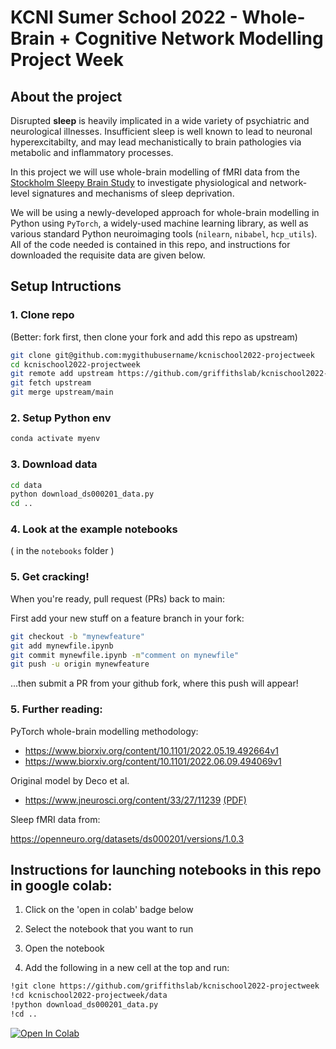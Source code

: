 # KCNI Sumer School 2022 - Whole-Brain + Cognitive Network Modelling Project Week

## About the project

Disrupted **sleep** is heavily implicated in a wide variety of psychiatric and neurological illnesses. Insufficient sleep is well known to lead to neuronal hyperexcitabilty, and may lead mechanistically to brain pathologies via metabolic and inflammatory processes. 

In this project we will use whole-brain modelling of fMRI data from the [Stockholm Sleepy Brain Study](https://openneuro.org/datasets/ds000201/versions/1.0.3) to investigate physiological and network-level signatures and mechanisms of sleep deprivation. 

We will be using a newly-developed approach for whole-brain modelling in Python using `PyTorch`, a widely-used machine learning library, as well as various standard Python neuroimaging tools (`nilearn`, `nibabel`, `hcp_utils`). All of the code needed is contained in this repo, and instructions for downloaded the requisite data are given below. 




## Setup Intructions


### 1. Clone repo

(Better: fork first, then clone your fork and add this repo as upstream)

```bash
git clone git@github.com:mygithubusername/kcnischool2022-projectweek
cd kcnischool2022-projectweek
git remote add upstream https://github.com/griffithslab/kcnischool2022-projectweek
git fetch upstream
git merge upstream/main
```

### 2. Setup Python env

```bash
conda activate myenv
```

### 3. Download data

```bash
cd data
python download_ds000201_data.py
cd ..
```

### 4. Look at the example notebooks

( in the `notebooks`  folder )

### 5. Get cracking!

When you're ready, pull request (PRs) back to main:

First add your new stuff on a feature branch in your fork:
```bash
git checkout -b "mynewfeature"
git add mynewfile.ipynb
git commit mynewfile.ipynb -m"comment on mynewfile"
git push -u origin mynewfeature
```

...then submit a PR from your github fork, where this push will appear!



### 5. Further reading:

PyTorch whole-brain modelling methodology: 
  - https://www.biorxiv.org/content/10.1101/2022.05.19.492664v1
  - https://www.biorxiv.org/content/10.1101/2022.06.09.494069v1
 
Original model by Deco et al.  

  - https://www.jneurosci.org/content/33/27/11239 [(PDF)](https://drive.google.com/file/d/1ImucIqk5Cl-8fXVKzal8jY5IaiP5pLgw/view?usp=sharing)


Sleep fMRI data from:

https://openneuro.org/datasets/ds000201/versions/1.0.3




## Instructions for launching notebooks in this repo in google colab:

1. Click on the 'open in colab' badge below

2. Select the notebook that you want to run 

3. Open the notebook

4. Add the following in a new cell at the top and run:

```bash
!git clone https://github.com/griffithslab/kcnischool2022-projectweek
!cd kcnischool2022-projectweek/data
!python download_ds000201_data.py
!cd ..
```

 [![Open In Colab](https://colab.research.google.com/assets/colab-badge.svg)](https://colab.research.google.com/github/griffithslab/kcnischool2022-projectweek)

